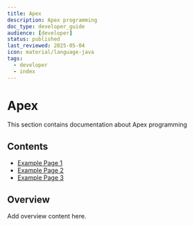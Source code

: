 ```yaml
---
title: Apex
description: Apex programming
doc_type: developer_guide
audience: [developer]
status: published
last_reviewed: 2025-05-04
icon: material/language-java
tags:
  - developer
  - index
---
```


# Apex

This section contains documentation about Apex programming

## Contents

- [Example Page 1](#)
- [Example Page 2](#)
- [Example Page 3](#)

## Overview

Add overview content here.
